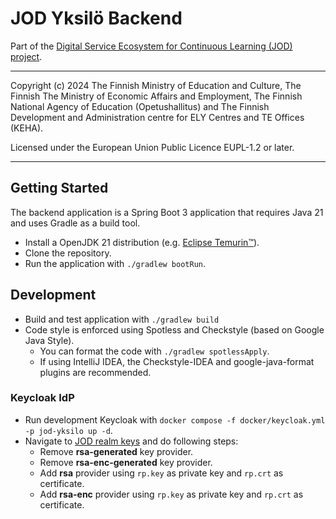 # JOD Yksilö Backend

Part of the [Digital Service Ecosystem for Continuous Learning (JOD) project](https://wiki.eduuni.fi/pages/viewpage.action?pageId=404882394).

---

Copyright (c) 2024 The Finnish Ministry of Education and Culture, The Finnish
The Ministry of Economic Affairs and Employment, The Finnish National Agency of
Education (Opetushallitus) and The Finnish Development and Administration centre
for ELY Centres and TE Offices (KEHA).

Licensed under the European Union Public Licence EUPL-1.2 or later.

---

## Getting Started

The backend application is a Spring Boot 3 application that requires Java 21 and uses Gradle
as a build tool.

* Install a OpenJDK 21 distribution (e.g. [Eclipse Temurin™](https://adoptium.net/temurin/releases/)).
* Clone the repository.
* Run the application with `./gradlew bootRun`.

## Development

* Build and test application with `./gradlew build`
* Code style is enforced using Spotless and Checkstyle (based on Google Java Style).
  * You can format the code with `./gradlew spotlessApply`.
  * If using IntelliJ IDEA, the Checkstyle-IDEA and google-java-format plugins are recommended.

### Keycloak IdP

* Run development Keycloak with `docker compose -f docker/keycloak.yml -p jod-yksilo up -d`.
* Navigate to [JOD realm keys](http://localhost:8080/admin/master/console/#/jod/realm-settings/keys/providers) and do following steps:
  * Remove **rsa-generated** key provider.
  * Remove **rsa-enc-generated** key provider.
  * Add **rsa** provider using `rp.key` as private key and `rp.crt` as certificate.
  * Add **rsa-enc** provider using `rp.key` as private key and `rp.crt` as certificate.
